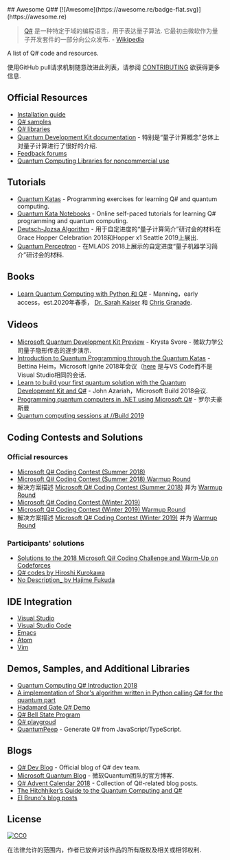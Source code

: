 <div class="github-widget" data-repo="ebraminio/awesome-qsharp"></div>
<script async src="https://pagead2.googlesyndication.com/pagead/js/adsbygoogle.js"></script><ins class="adsbygoogle" style="display:block" data-ad-client="ca-pub-6890694312814945" data-ad-slot="5473692530" data-ad-format="auto"  data-full-width-responsive="true"></ins><script>(adsbygoogle = window.adsbygoogle || []).push({});</script>
## Awesome Q## [![Awesome](https://awesome.re/badge-flat.svg)](https://awesome.re)

> [Q#](https://docs.microsoft.com/en-us/quantum/)  是一种特定于域的编程语言，用于表达量子算法.  它最初由微软作为量子开发套件的一部分向公众发布.   - [Wikipedia](https://en.wikipedia.org/wiki/Q_Sharp)

A list of Q# code and resources.

使用GitHub pull请求机制随意改进此列表，请参阅 [CONTRIBUTING](https://github.com/ebraminio/awesome-qsharp/blob/master/contributing.md) 欲获得更多信息.


## Official Resources
- [Installation guide](https://docs.microsoft.com/en-us/quantum/quantum-installconfig)
- [Q# samples](https://github.com/Microsoft/Quantum)
- [Q# libraries](https://github.com/Microsoft/QuantumLibraries)
- [Quantum Development Kit documentation](https://docs.microsoft.com/quantum/) - 特别是“量子计算概念”总体上对量子计算进行了很好的介绍.
- [Feedback forums](https://quantum.uservoice.com/)
- [Quantum Computing Libraries for noncommercial use](https://github.com/Microsoft/Quantum-NC)

## Tutorials
- [Quantum Katas](https://github.com/Microsoft/QuantumKatas/) - Programming exercises for learning Q# and quantum computing.
- [Quantum Kata Notebooks](https://mybinder.org/v2/gh/Microsoft/QuantumKatas/master?filepath=index.ipynb) - Online self-paced tutorials for learning Q# programming and quantum computing.
- [Deutsch-Jozsa Algorithm](https://github.com/Microsoft/GHC18-IntroToQuantumComputing/) - 用于自定进度的“量子计算简介”研讨会的材料在Grace Hopper Celebration 2018和Hopper x1 Seattle 2019上展出.
- [Quantum Perceptron](https://github.com/Microsoft/MLADS2018-QuantumML) - 在MLADS 2018上展示的自定进度“量子机器学习简介”研讨会的材料.

## Books
- [Learn Quantum Computing with Python 和 Q#](https://www.manning.com/books/learn-quantum-computing-with-python-和-q-sharp) -  Manning，early access，est.2020年春季， [Dr. Sarah Kaiser](https://www.sckaiser.com/) 和 [Chris Granade](https://www.cgranade.com/).

## Videos
- [Microsoft Quantum Development Kit Preview](https://www.youtube.com/watch?v=v7b4J2INq9c) -  Krysta Svore  - 微软力学公司量子隐形传态的逐步演示.
- [Introduction to Quantum Programming through the Quantum Katas](https://www.youtube.com/watch?v=h3M8OomE19o) -  Bettina Heim，Microsoft Ignite 2018年会议（[here](https://www.youtube.com/watch?v=AjBLsrGgEkY) 是与VS Code而不是Visual Studio相同的会话.
- [Learn to build your first quantum solution with the Quantum Development Kit and Q#](https://www.youtube.com/watch?v=YE4m3yCdcqE) -  John Azariah，Microsoft Build 2018会议.
- [Programming quantum computers in .NET using Microsoft Q#](https://www.youtube.com/watch?v=qOg6weW-IDo) - 罗尔夫豪斯曼
- [Quantum computing sessions at //Build 2019](https://mybuild.techcommunity.microsoft.com/sessions?q=quantum)

## Coding Contests and Solutions

### Official resources
- [Microsoft Q# Coding Contest (Summer 2018)](https://codeforces.com/contest/1002)
- [Microsoft Q# Coding Contest (Summer 2018) Warmup Round](https://codeforces.com/contest/1001)
- 解决方案描述 [Microsoft Q# Coding Contest (Summer 2018)](https://assets.codeforces.com/rounds/997-998/main-contest-editorial.pdf) 并为 [Warmup Round](https://assets.codeforces.com/rounds/997-998/warmup-editorial.pdf)
- [Microsoft Q# Coding Contest (Winter 2019)](https://codeforces.com/contest/1116)
- [Microsoft Q# Coding Contest (Winter 2019) Warmup Round](https://codeforces.com/contest/1115)
- 解决方案描述 [Microsoft Q# Coding Contest (Winter 2019)](https://codeforces.com/blog/entry/65702) 并为 [Warmup Round](https://assets.codeforces.com/rounds/1115/warmup-editorial.pdf)

### Participants' solutions
- [Solutions to the 2018 Microsoft Q# Coding Challenge and Warm-Up on Codeforces](https://github.com/RobertDurfee/QSharpCodingChallenge)
- [Q# codes by Hiroshi Kurokawa](https://github.com/hkurokawa/QSharpCodingContest2018)
- [No Description_ by Hajime Fukuda](https://github.com/hajifkd/qsharp-vscode)

## IDE Integration
- [Visual Studio](https://marketplace.visualstudio.com/items?itemName=quantum.DevKit)
- [Visual Studio Code](https://marketplace.visualstudio.com/items?itemName=quantum.quantum-devkit-vscode)
- [Emacs](https://github.com/forked-from-1kasper/emacs-qsharp-mode)
- [Atom](https://github.com/ivangabriele/atom-qsharp)
- [Vim](https://github.com/gootorov/q-sharp.vim)

## Demos, Samples, and Additional Libraries
- [Quantum Computing Q# Introduction 2018](https://github.com/Djohnnie/QuantumComputingQSharpIntroduction2018)
- [A implementation of Shor's algorithm written in Python calling Q# for the quantum part](https://github.com/Michaelvll/myQShor)
- [Hadamard Gate Q# Demo](https://github.com/jwulf/HGate)
- [Q# Bell State Program](https://github.com/pktippa/q_sharp_bell_state)
- [Q# playgroud](https://github.com/weize07/Qsharp-playgroud)
- [QuantumPeep](https://github.com/mapmeld/quantum-peep) - Generate Q# from JavaScript/TypeScript.

## Blogs
- [Q# Dev Blog](https://devblogs.microsoft.com/qsharp/) - Official blog of Q# dev team.
- [Microsoft Quantum Blog](https://cloudblogs.microsoft.com/quantum/) - 微软Quantum团队的官方博客.
- [Q# Advent Calendar 2018](https://devblogs.microsoft.com/qsharp/q-advent-calendar-2018/) - Collection of Q#-related blog posts.
- [The Hitchhiker’s Guide to the Quantum Computing and Q#](https://blogs.msdn.microsoft.com/uk_faculty_connection/2018/02/26/the-hitchhikers-guide-to-the-quantum-computing-and-q-blog/)
- [El Bruno's blog posts](https://elbruno.com/tag/q/)

## License
[![CC0](http://mirrors.creativecommons.org/presskit/buttons/88x31/svg/cc-zero.svg)](https://creativecommons.org/publicdomain/zero/1.0/)

在法律允许的范围内，作者已放弃对该作品的所有版权及相关或相邻权利.
